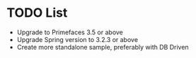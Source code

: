 TODO List
=========

* Upgrade to Primefaces 3.5 or above
* Upgrade Spring version to 3.2.3 or above
* Create more standalone sample, preferably with DB Driven
